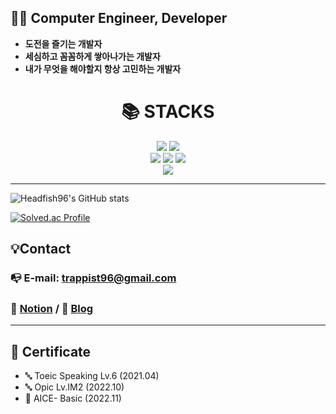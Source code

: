 ## 👨‍💻 Computer Engineer, Developer

- **도전을 즐기는 개발자**
- **세심하고 꼼꼼하게 쌓아나가는 개발자**
- **내가 무엇을 해야할지 항상 고민하는 개발자**

<div align=center><h1>📚 STACKS</h1></div>

<div align=center> 
  <img src="https://img.shields.io/badge/java-007396?style=for-the-badge&logo=java&logoColor=white">
  <img src="https://img.shields.io/badge/python-3776AB?style=for-the-badge&logo=python&logoColor=white">
  <br>
  
  <img src="https://img.shields.io/badge/github-181717?style=for-the-badge&logo=github&logoColor=white">
  <img src="https://img.shields.io/badge/git-F05032?style=for-the-badge&logo=git&logoColor=white">
  <img src="https://img.shields.io/badge/firebase-FFCA28?style=for-the-badge&logo=firebase&logoColor=white">
  <br>
  
  <img src="https://img.shields.io/badge/amazonaws-232F3E?style=for-the-badge&logo=amazonaws&logoColor=white">
  <br>
</div>

---
 
![Headfish96's GitHub stats](https://github-readme-stats.vercel.app/api?username=Headfish96&show_icons=true&theme=tokyonight)

[![Solved.ac Profile](http://mazassumnida.wtf/api/v2/generate_badge?boj=trappist96)](https://solved.ac/trappist96/)


## 💡Contact

### 📭 E-mail: trappist96@gmail.com
### 📝 [Notion](https://www.notion.so/ff65bc729e7147869e8a6d0635fcdb00) / 📝 [Blog](https://coder-angrybird.tistory.com)

---

## 📑 Certificate

- 🔤 Toeic Speaking Lv.6 (2021.04)
- 🔤 Opic Lv.IM2 (2022.10)
- 📑 AICE- Basic (2022.11)
